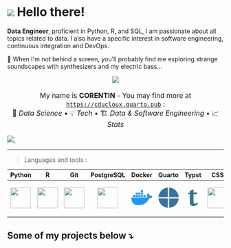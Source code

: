 # <img src="https://media.giphy.com/media/hvRJCLFzcasrR4ia7z/giphy.gif" width="30px"> Hello there!

**Data Engineer**, proficient in Python, R, and SQL, I am passionate about all topics related to data. I also have a specific interest in software engineering, continuous integration and DevOps.

🎸 When I'm not behind a screen, you'll probably find me exploring strange soundscapes with synthesizers and my electric bass...

<p align="center">
  <a href="https://git.io/streak-stats">
    <img src="https://streak-stats.demolab.com?user=CDucloux&theme=synthwave&border_radius=4.5&date_format=j%20M%5B%20Y%5D&mode=weekly&card_width=800&card_height=200"/>
  </a>
</p>

<p align="center" style="font-size:16px;">
  My name is <strong>CORENTIN</strong> - You may find more at <a href="https://cducloux.quarto.pub/"><code>https://cducloux.quarto.pub</code></a> :<br>
  🔬 <em>Data Science</em>   •  💡 <em>Tech</em>  •  🏗 <em>Data & Software Engineering</em> •  📈 <em>Stats</em>
</p>

<div><a href="https://www.linkedin.com/in/corentin-ducloux-4b9793213/">
    <img src="https://img.shields.io/badge/linkedin-%230077B5.svg?&style=for-the-badge&logo=linkedin&logoColor=white" />
  </a>&nbsp;&nbsp;</div>

***

> Languages and tools :

| Python | R | Git | PostgreSQL | Docker | Quarto | Typst | CSS | 
|:-:|:------:|:---:|------------|------|-----|--------|----|
| <img src="https://img.icons8.com/color/480/null/python--v1.png" width="48" height="48"> | <img src="https://img.icons8.com/fluency/480/null/r-project.png" width="48" height="48"> | <img src="https://img.icons8.com/color/480/null/git.png" width="48" height="48">  |  <p align="center"><img src="https://img.icons8.com/color/480/null/postgreesql.png" width="48" height="48"></p> | ![](img/docker-icon.svg)  | ![](img/quarto-icon.svg)  | ![](img/typst-icon.svg) | <img src="https://img.icons8.com/fluency/480/null/css3.png" width="48" height="48"> |

## Some of my projects below ⤵️

